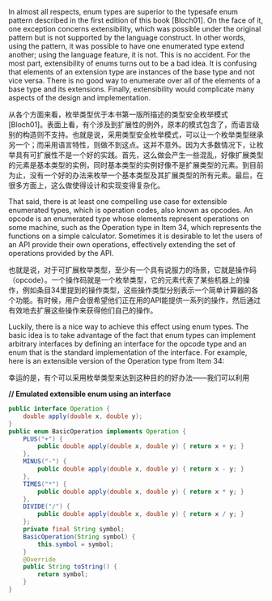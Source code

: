 In almost all respects, enum types are superior to the typesafe enum pattern described in the first edition of this book \[Bloch01\]. On the face of it, one exception concerns extensibility, which was possible under the original pattern but is not supported by the language construct. In other words, using the pattern, it was possible to have one enumerated type extend another; using the language feature, it is not. This is no accident. For the most part, extensibility of enums turns out to be a bad idea. It is confusing that elements of an extension type are instances of the base type and not vice versa. There is no good way to enumerate over all of the elements of a base type and its extensions. Finally, extensibility would complicate many aspects of the design and implementation.

从各个方面来看，枚举类型优于本书第一版所描述的类型安全枚举模式\[Bloch01\]。表面上看，有个涉及到扩展性的例外，原本的模式包含了，而语言级别的构造则不支持。也就是说，采用类型安全枚举模式，可以让一个枚举类型继承另一个；而采用语言特性，则做不到这点。这并不意外。因为大多数情况下，让枚举具有可扩展性不是一个好的实践。首先，这么做会产生一些混乱，好像扩展类型的元素是基本类型的实例，同时基本类型的实例好像不是扩展类型的元素。到目前为止，没有一个好的办法来枚举一个基本类型及其扩展类型的所有元素。最后，在很多方面上，这么做使得设计和实现变得复杂化。

That said, there is at least one compelling use case for extensible enumerated types, which is operation codes, also known as opcodes. An opcode is an enumerated type whose elements represent operations on some machine, such as the Operation type in Item 34, which represents the functions on a simple calculator. Sometimes it is desirable to let the users of an API provide their own operations, effectively extending the set of operations provided by the API.

也就是说，对于可扩展枚举类型，至少有一个具有说服力的场景，它就是操作码（opcode）。一个操作码就是一个枚举类型，它的元素代表了某些机器上的操作，例如条目34里提到的操作类型，这些操作类型分别表示一个简单计算器的各个功能。有时候，用户会很希望他们正在用的API能提供一系列的操作，然后通过有效地去扩展这些操作来获得他们自己的操作。

Luckily, there is a nice way to achieve this effect using enum types. The basic idea is to take advantage of the fact that enum types can implement arbitrary interfaces by defining an interface for the opcode type and an enum that is the standard implementation of the interface. For example, here is an extensible version of the Operation type from Item 34:

幸运的是，有个可以采用枚举类型来达到这种目的的好办法——我们可以利用

**// Emulated extensible enum using an interface**

```java
public interface Operation {
    double apply(double x, double y);
}
public enum BasicOperation implements Operation {
    PLUS("+") {
        public double apply(double x, double y) { return x + y; }
    },
    MINUS("-") {
        public double apply(double x, double y) { return x - y; }
    },
    TIMES("*") {
        public double apply(double x, double y) { return x * y; }
    },
    DIVIDE("/") {
        public double apply(double x, double y) { return x / y; }
    };
    private final String symbol;
    BasicOperation(String symbol) {
        this.symbol = symbol;
    } 
    @Override 
    public String toString() {
        return symbol;
    }
}
```



